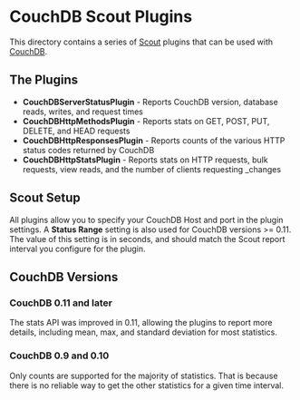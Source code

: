# CouchDB Scout Plugins

This directory contains a series of [Scout](http://scoutapp.com) plugins that can be used with [CouchDB](http://couchdb.apache.org/).

## The Plugins

* **CouchDBServerStatusPlugin** - Reports CouchDB version, database reads, writes, and request times
* **CouchDBHttpMethodsPlugin** - Reports stats on GET, POST, PUT, DELETE, and HEAD requests
* **CouchDBHttpResponsesPlugin** - Reports counts of the various HTTP status codes returned by CouchDB
* **CouchDBHttpStatsPlugin** - Reports stats on HTTP requests, bulk requests, view reads, and the number of clients requesting _changes

## Scout Setup
All plugins allow you to specify your CouchDB Host and port in the plugin settings.  A **Status Range** setting is also used for CouchDB versions >= 0.11.
The value of this setting is in seconds, and should match the Scout report interval you configure for the plugin.

## CouchDB Versions

### CouchDB 0.11 and later
The stats API was improved in 0.11, allowing the plugins to report more details, including mean, max, and standard deviation for most statistics.
 
### CouchDB 0.9 and 0.10
Only counts are supported for the majority of statistics.  That is because there is no reliable way to get the other statistics for a given time interval.

